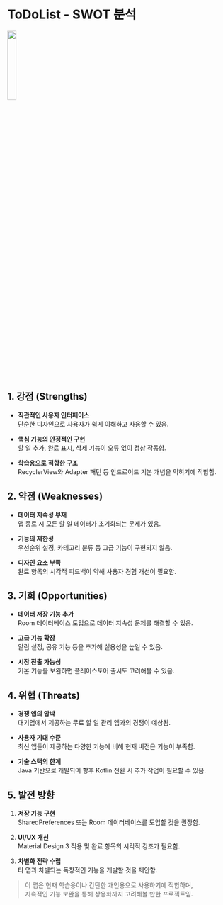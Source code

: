 # ToDoList - SWOT 분석
<img src="https://github.com/user-attachments/assets/50f84206-8892-414c-9782-99571dd03c57" width="20%">

## 1. 강점 (Strengths)
- **직관적인 사용자 인터페이스**  
  단순한 디자인으로 사용자가 쉽게 이해하고 사용할 수 있음.

- **핵심 기능의 안정적인 구현**  
  할 일 추가, 완료 표시, 삭제 기능이 오류 없이 정상 작동함.

- **학습용으로 적합한 구조**  
  RecyclerView와 Adapter 패턴 등 안드로이드 기본 개념을 익히기에 적합함.

## 2. 약점 (Weaknesses)
- **데이터 지속성 부재**  
  앱 종료 시 모든 할 일 데이터가 초기화되는 문제가 있음.

- **기능의 제한성**  
  우선순위 설정, 카테고리 분류 등 고급 기능이 구현되지 않음.

- **디자인 요소 부족**  
  완료 항목의 시각적 피드백이 약해 사용자 경험 개선이 필요함.

## 3. 기회 (Opportunities)
- **데이터 저장 기능 추가**  
  Room 데이터베이스 도입으로 데이터 지속성 문제를 해결할 수 있음.

- **고급 기능 확장**  
  알림 설정, 공유 기능 등을 추가해 실용성을 높일 수 있음.

- **시장 진출 가능성**  
  기본 기능을 보완하면 플레이스토어 출시도 고려해볼 수 있음.

## 4. 위협 (Threats)
- **경쟁 앱의 압박**  
  대기업에서 제공하는 무료 할 일 관리 앱과의 경쟁이 예상됨.

- **사용자 기대 수준**  
  최신 앱들이 제공하는 다양한 기능에 비해 현재 버전은 기능이 부족함.

- **기술 스택의 한계**  
  Java 기반으로 개발되어 향후 Kotlin 전환 시 추가 작업이 필요할 수 있음.

## 5. 발전 방향
1. **저장 기능 구현**  
   SharedPreferences 또는 Room 데이터베이스를 도입할 것을 권장함.

2. **UI/UX 개선**  
   Material Design 3 적용 및 완료 항목의 시각적 강조가 필요함.

3. **차별화 전략 수립**  
   타 앱과 차별되는 독창적인 기능을 개발할 것을 제안함.

> 이 앱은 현재 학습용이나 간단한 개인용으로 사용하기에 적합하며,  
> 지속적인 기능 보완을 통해 상용화까지 고려해볼 만한 프로젝트임.
